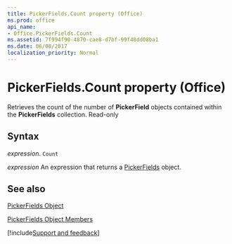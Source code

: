 ```yaml
---
title: PickerFields.Count property (Office)
ms.prod: office
api_name:
- Office.PickerFields.Count
ms.assetid: 7f994f90-4870-cae8-d7bf-99f48dd08ba1
ms.date: 06/08/2017
localization_priority: Normal
---
```



# PickerFields.Count property (Office)

Retrieves the count of the number of  **PickerField** objects contained within the **PickerFields** collection. Read-only


## Syntax

_expression_. `Count`

 _expression_ An expression that returns a [PickerFields](Office.PickerFields.md) object.


## See also


[PickerFields Object](Office.PickerFields.md)



[PickerFields Object Members](./overview/Library-Reference/pickerfields-members-office.md)

[!include[Support and feedback](~/includes/feedback-boilerplate.md)]
